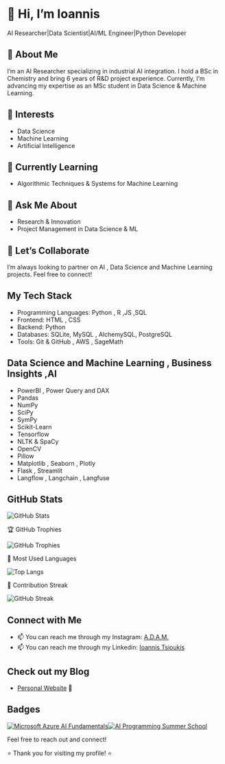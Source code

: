 # 👋 Hi, I’m Ioannis 
AI Researcher|Data Scientist|AI/ML Engineer|Python Developer

## 🧪 About Me
I’m an AI Researcher specializing in industrial AI integration. I hold a BSc in Chemistry and bring 6 years of R&D project experience. Currently, I’m advancing my expertise as an MSc student in Data Science & Machine Learning.

## 👀 Interests
- Data Science  
- Machine Learning  
- Artificial Intelligence  

## 🌱 Currently Learning
- Algorithmic Techniques & Systems for Machine Learning  

## 💬 Ask Me About
- Research & Innovation  
- Project Management in Data Science & ML  

## 🤝 Let’s Collaborate
I’m always looking to partner on AI , Data Science and Machine Learning projects. Feel free to connect!  

## My Tech Stack
- Programming Languages: Python , R ,JS ,SQL 
- Frontend: HTML , CSS
- Backend: Python 
- Databases: SQLite, MySQL , AlchemySQL, PostgreSQL
- Tools: Git & GitHub , AWS , SageMath 

## Data Science and Machine Learning , Business Insights ,AI
- PowerBI , Power Query and DAX
- Pandas
- NumPy
- SciPy
- SymPy
- Scikit-Learn
- Tensorflow
- NLTK & SpaCy
- OpenCV
- Pillow
- Matplotlib , Seaborn , Plotly
- Flask , Streamlit
- Langflow , Langchain , Langfuse 


## GitHub Stats

![GitHub Stats](https://github-readme-stats.vercel.app/api?username=PyDevIan&show_icons=true&count_private=true&cache_seconds=1800&v=2)

🏆 GitHub Trophies

![GitHub Trophies](https://github-profile-trophy.vercel.app/?username=PyDevIan&theme=gruvbox)

🔁 Most Used Languages

![Top Langs](https://github-readme-stats.vercel.app/api/top-langs/?username=PyDevIan&layout=compact&langs_count=6&cache_seconds=1800&v=2)


🔗 Contribution Streak

![GitHub Streak](https://github-readme-streak-stats.herokuapp.com/?user=PyDevIan&theme=dark&date_format=M%20j%5B%2C%20Y%5D)



## Connect with Me

- 📫 You can reach me through my Instagram: [A.D.A.M.](https://www.instagram.com/adam_ai_ml?igsh=Z2Y5c3YycWFjeGdy)
- 📫 You can reach me through my Linkedin: [Ioannis Tsioukis](https://www.linkedin.com/in/ioannis-tsioukis/)

## Check out my Blog
- [Personal Website](https://pydevian.github.io/BlogWebsite/) 🚀 

## Badges

[![Microsoft Azure AI Fundamentals](https://images.credly.com/size/110x110/images/4136ced8-75d5-4afb-8677-40b6236e2672/azure-ai-fundamentals-600x600.png)](https://www.credly.com/badges/0c5e3fb1-5ce6-4bd5-ae4c-42f4b379bf85/public_url)[![AI Programming Summer School](https://images.credly.com/size/110x110/images/394d73b4-2476-4602-a264-fcf1bcd6f441/image.png)](https://www.credly.com/badges/20c28810-2300-4cc6-af43-14b83fce8ef0/public_url)

Feel free to reach out and connect!

⭐️ Thank you for visiting my profile! ⭐️

